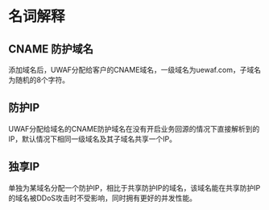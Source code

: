 # 名词解释

## CNAME 防护域名

添加域名后，UWAF分配给客户的CNAME域名，一级域名为uewaf.com，子域名为随机的8个字符。

## 防护IP

UWAF分配给域名的CNAME防护域名在没有开启业务回源的情况下直接解析到的IP，默认情况下相同一级域名及其子域名共享一个IP。

## 独享IP

单独为某域名分配一个防护IP，相比于共享防护IP的域名，该域名能在共享防护IP的域名被DDoS攻击时不受影响，同时拥有更好的并发性能。
